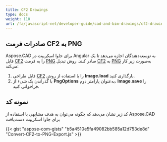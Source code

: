```yaml
---
title: CF2 Drawings
type: docs
weight: 110
url: /fa/javascript-net/developer-guide/cad-and-bim-drawings/cf2-drawings/
---
```


## **صادرات فرمت CF2 به PNG**

Aspose.CAD برای جاوا اسکریپت در Angular به توسعه‌دهندگان اجازه می‌دهد تا یک فایل [CF2](https://docs.fileformat.com/cad/cf2/) را به فرمت [PNG](https://docs.fileformat.com/image/png/) صادر کنند.
روش تبدیل [CF2](https://docs.fileformat.com/cad/cf2/) به [PNG](https://docs.fileformat.com/image/png/) به‌صورت زیر کار می‌کند:

1. فایل طراحی [CF2](https://docs.fileformat.com/cad/cf2/) را با استفاده از روش **Image.load** بارگذاری کنید.
1. با گذراندن یک شیء از **PngOptions** به‌عنوان پارامتر دوم، **Image.save** را فراخوانی کنید.

## نمونه کد

کد زیر نشان می‌دهد که چگونه می‌توان به هدف مشابهی با استفاده از Aspose.CAD برای جاوا اسکریپت دست‌یافت

{{< gist "aspose-com-gists" "b5a4510e5fa49082bb585a12d753de8d" "Convert-CF2-to-PNG-Export.js" >}}
